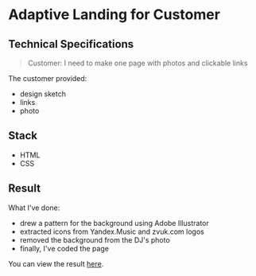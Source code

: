 # Adaptive Landing for Customer

## Technical Specifications

> Customer: I need to make one page with photos and clickable links

The customer provided:

- design sketch
- links
- photo

## Stack

- HTML
- CSS

## Result

What I've done:

- drew a pattern for the background using Adobe Illustrator
- extracted icons from Yandex.Music and zvuk.com logos
- removed the background from the DJ's photo
- finally, I've coded the page

You can view the result [here](https://winerar.github.io/dj_nejtrino/).
